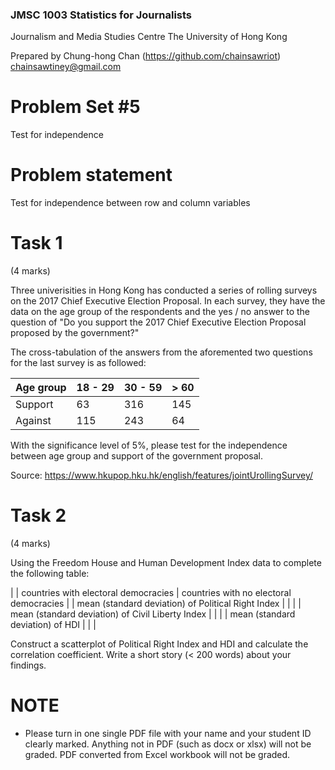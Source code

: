 ### JMSC 1003 Statistics for Journalists
Journalism and Media Studies Centre
The University of Hong Kong

Prepared by Chung-hong Chan (https://github.com/chainsawriot)  chainsawtiney@gmail.com

# Problem Set #5

Test for independence

# Problem statement

Test for independence between row and column variables

# Task 1

(4 marks)

Three univerisities in Hong Kong has conducted a series of rolling surveys on the 2017 Chief Executive Election Proposal. In each survey, they have the data on the age group of the respondents and the yes / no answer to the question of "Do you support the 2017 Chief Executive Election Proposal proposed by the government?"

The cross-tabulation of the answers from the aforemented two questions for the last survey is as followed:

| Age group | 18 - 29 | 30 - 59 | > 60 |
| --------- | ------- | ------- | ---- |
| Support   | 63      | 316     | 145  |
| Against   | 115     | 243     | 64   |

With the significance level of 5%, please test for the independence between age group and support of the government proposal.

Source: https://www.hkupop.hku.hk/english/features/jointUrollingSurvey/


# Task 2

(4 marks)

Using the Freedom House and Human Development Index data to complete the following table:

|      | countries with electoral democracies | countries with no electoral democracies |
| mean (standard deviation) of Political Right Index |   |  |
| mean (standard deviation) of Civil Liberty Index |   |  |
| mean (standard deviation) of HDI |   |  |

Construct a scatterplot of Political Right Index and HDI and calculate the correlation coefficient. Write a short story (< 200 words) about your findings.

# NOTE

* Please turn in one single PDF file with your name and your student ID clearly marked. Anything not in PDF (such as docx or xlsx) will not be graded. PDF converted from Excel workbook will not be graded.
